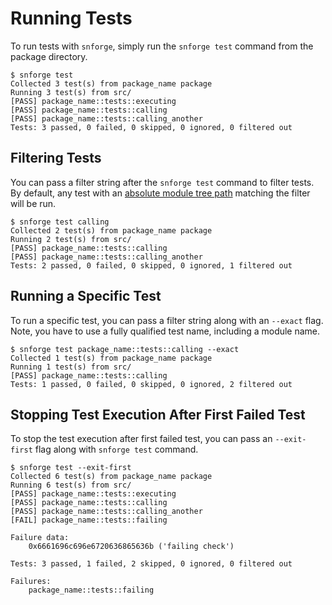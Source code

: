 # Running Tests

To run tests with `snforge`, simply run the `snforge test` command from the package directory.

```shell
$ snforge test
Collected 3 test(s) from package_name package
Running 3 test(s) from src/
[PASS] package_name::tests::executing
[PASS] package_name::tests::calling
[PASS] package_name::tests::calling_another
Tests: 3 passed, 0 failed, 0 skipped, 0 ignored, 0 filtered out
```

## Filtering Tests

You can pass a filter string after the `snforge test` command to filter tests.
By default, any test with an [absolute module tree path](https://book.cairo-lang.org/ch07-03-paths-for-referring-to-an-item-in-the-module-tree.html#paths-for-referring-to-an-item-in-the-module-tree)
 matching the filter will be run.

```shell
$ snforge test calling
Collected 2 test(s) from package_name package
Running 2 test(s) from src/
[PASS] package_name::tests::calling
[PASS] package_name::tests::calling_another
Tests: 2 passed, 0 failed, 0 skipped, 0 ignored, 1 filtered out
```

## Running a Specific Test

To run a specific test, you can pass a filter string along with an `--exact` flag.
Note, you have to use a fully qualified test name, including a module name.

```shell
$ snforge test package_name::tests::calling --exact
Collected 1 test(s) from package_name package
Running 1 test(s) from src/
[PASS] package_name::tests::calling
Tests: 1 passed, 0 failed, 0 skipped, 0 ignored, 2 filtered out
```

## Stopping Test Execution After First Failed Test

To stop the test execution after first failed test, you can pass an `--exit-first` flag along with `snforge test` command.

```shell
$ snforge test --exit-first
Collected 6 test(s) from package_name package
Running 6 test(s) from src/
[PASS] package_name::tests::executing
[PASS] package_name::tests::calling
[PASS] package_name::tests::calling_another
[FAIL] package_name::tests::failing

Failure data:
    0x6661696c696e6720636865636b ('failing check')

Tests: 3 passed, 1 failed, 2 skipped, 0 ignored, 0 filtered out

Failures:
    package_name::tests::failing
```